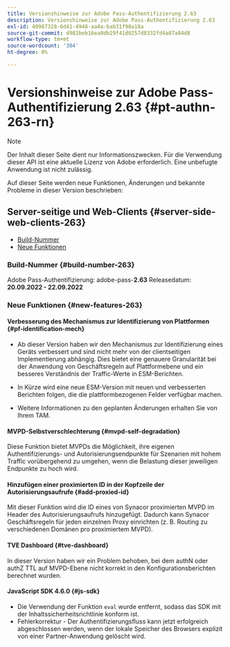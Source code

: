 ```yaml
---
title: Versionshinweise zur Adobe Pass-Authentifizierung 2.63
description: Versionshinweise zur Adobe Pass-Authentifizierung 2.63
exl-id: 40987328-6d41-4948-aa4a-bab31f98a18a
source-git-commit: d982beb16ea0db29f41d0257d8332fd4a07a84d8
workflow-type: tm+mt
source-wordcount: '304'
ht-degree: 0%

---
```


# Versionshinweise zur Adobe Pass-Authentifizierung 2.63 {#pt-authn-263-rn}

>[!NOTE]
>
>Der Inhalt dieser Seite dient nur Informationszwecken. Für die Verwendung dieser API ist eine aktuelle Lizenz von Adobe erforderlich. Eine unbefugte Anwendung ist nicht zulässig.

Auf dieser Seite werden neue Funktionen, Änderungen und bekannte Probleme in dieser Version beschrieben:

## Server-seitige und Web-Clients {#server-side-web-clients-263}

* [Build-Nummer](#build-number)
* [Neue Funktionen](#new-features)

### Build-Nummer {#build-number-263}

Adobe Pass-Authentifizierung: adobe-pass-**2.63**
Releasedatum: **20.09.2022 - 22.09.2022**

### Neue Funktionen {#new-features-263}

#### Verbesserung des Mechanismus zur Identifizierung von Plattformen {#pf-identification-mech}

* Ab dieser Version haben wir den Mechanismus zur Identifizierung eines Geräts verbessert und sind nicht mehr von der clientseitigen Implementierung abhängig. Dies bietet eine genauere Granularität bei der Anwendung von Geschäftsregeln auf Plattformebene und ein besseres Verständnis der Traffic-Werte in ESM-Berichten.

* In Kürze wird eine neue ESM-Version mit neuen und verbesserten Berichten folgen, die die plattformbezogenen Felder verfügbar machen.

* Weitere Informationen zu den geplanten Änderungen erhalten Sie von Ihrem TAM.

#### MVPD-Selbstverschlechterung {#mvpd-self-degradation}

Diese Funktion bietet MVPDs die Möglichkeit, ihre eigenen Authentifizierungs- und Autorisierungsendpunkte für Szenarien mit hohem Traffic vorübergehend zu umgehen, wenn die Belastung dieser jeweiligen Endpunkte zu hoch wird.


#### Hinzufügen einer proximierten ID in der Kopfzeile der Autorisierungsaufrufe {#add-proxied-id}

Mit dieser Funktion wird die ID eines von Synacor proximierten MVPD im Header des Autorisierungsaufrufs hinzugefügt. Dadurch kann Synacor Geschäftsregeln für jeden einzelnen Proxy einrichten (z. B. Routing zu verschiedenen Domänen pro proximiertem MVPD).


#### TVE Dashboard {#tve-dashboard}

In dieser Version haben wir ein Problem behoben, bei dem authN oder authZ TTL auf MVPD-Ebene nicht korrekt in den Konfigurationsberichten berechnet wurden.


#### JavaScript SDK 4.6.0 {#js-sdk}

* Die Verwendung der Funktion `eval` wurde entfernt, sodass das SDK mit der Inhaltssicherheitsrichtlinie konform ist.
* Fehlerkorrektur - Der Authentifizierungsfluss kann jetzt erfolgreich abgeschlossen werden, wenn der lokale Speicher des Browsers explizit von einer Partner-Anwendung gelöscht wird.
